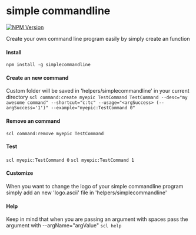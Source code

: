 # simple commandline
[![NPM Version](http://img.shields.io/npm/v/simplecommandline.svg?style=flat)](https://www.npmjs.org/package/simplecommandline)

Create your own command line program easily by simply create an function

#### Install
`npm install -g simplecommandline`

#### Create an new command
Custom folder will be saved in 'helpers/simplecommandline' in your current directory
`scl command:create myepic TestCommand TestCommand --desc="my awesome command" --shortcut="c:tc" --usage="<argSuccess> (--argSuccess='1')" --example="myepic:TestCommand 0"`

#### Remove an command
`scl command:remove myepic TestCommand`

#### Test
`scl myepic:TestCommand 0`
`scl myepic:TestCommand 1`

#### Customize
When you want to change the logo of your simple commandline program simply add an new 'logo.ascii' file in 'helpers/simplecommandline' 

#### Help
Keep in mind that when you are passing an argument with spaces pass the argument with --argName="argValue"
`scl help`
